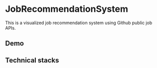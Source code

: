 # JobRecommendationSystem
This is a visualized job recommendation system using Github public job APIs. 

## Demo

## Technical stacks 